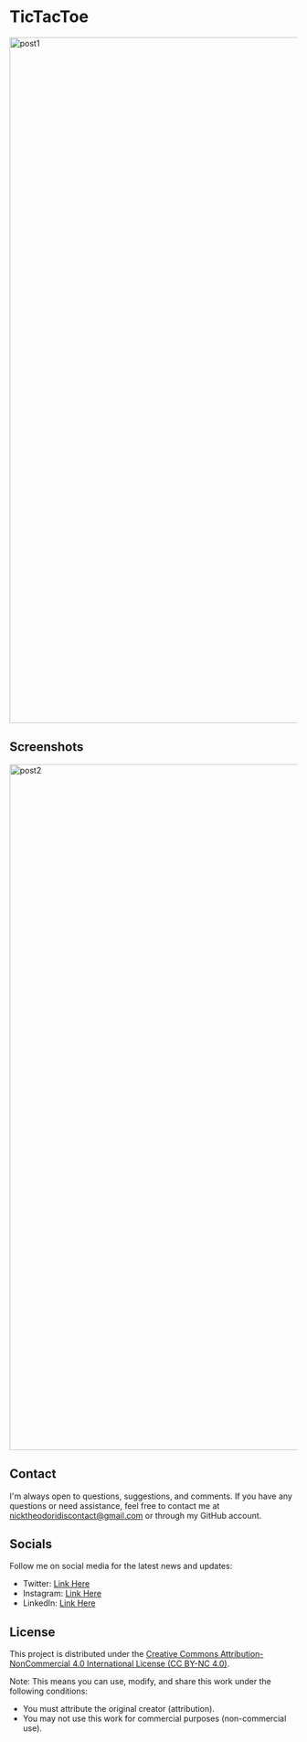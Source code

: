 # TicTacToe

<img width="1200" alt="post1" src="https://github.com/nicktheodoridisiOS/TicTacToe/assets/122683142/9c6f77fa-742d-4f92-a893-394a523d5dee">

## Screenshots

<img width="1200" alt="post2" src="https://github.com/nicktheodoridisiOS/TicTacToe/assets/122683142/6bce94c4-55cf-4b0f-9477-ae71f38e3dae">

## Contact

I'm always open to questions, suggestions, and comments. If you have any questions or need assistance, feel free to contact me at [nicktheodoridiscontact@gmail.com](mailto:nicktheodoridiscontact@gmail.com) or through my GitHub account.

## Socials

Follow me on social media for the latest news and updates:

- Twitter: [Link Here](https://twitter.com/nickiOSDev)
- Instagram: [Link Here](https://www.instagram.com/nickmadethisone/)
- LinkedIn: [Link Here](https://www.linkedin.com/in/nick-theodoridis-75097a266/)

## License
This project is distributed under the [Creative Commons Attribution-NonCommercial 4.0 International License (CC BY-NC 4.0)](https://creativecommons.org/licenses/by-nc/4.0/).

Note: This means you can use, modify, and share this work under the following conditions:

- You must attribute the original creator (attribution).
- You may not use this work for commercial purposes (non-commercial use).
